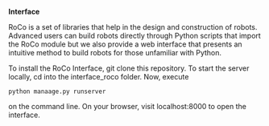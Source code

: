 **Interface**

RoCo is a set of libraries that help in the design and construction of robots. Advanced users can build robots directly through Python scripts that import the RoCo module but we also provide a web interface that presents an intuitive method to build robots for those unfamiliar with Python.

To install the RoCo Interface, git clone this repository.
To start the server locally, cd into the interface_roco folder. Now, execute
```
python manaage.py runserver
```
on the command line.
On your browser, visit localhost:8000 to open the interface.

